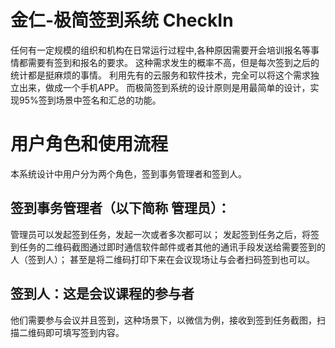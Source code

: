 # 金仁-极简签到系统 CheckIn 

任何有一定规模的组织和机构在日常运行过程中,各种原因需要开会培训报名等事情都需要有签到和报名的要求。
这种需求发生的概率不高，但是每次签到之后的统计都是挺麻烦的事情。
利用先有的云服务和软件技术，完全可以将这个需求独立出来，做成一个手机APP。
而极简签到系统的设计原则是用最简单的设计，实现95%签到场景中签名和汇总的功能。


# 用户角色和使用流程
本系统设计中用户分为两个角色，签到事务管理者和签到人。

## 签到事务管理者（以下简称 管理员）：
管理员可以发起签到任务，发起一次或者多次都可以；
发起签到任务之后，将签到任务的二维码截图通过即时通信软件邮件或者其他的通讯手段发送给需要签到的人（签到人）；
甚至是将二维码打印下来在会议现场让与会者扫码签到也可以。

## 签到人：这是会议课程的参与者
他们需要参与会议并且签到，这种场景下，以微信为例，接收到签到任务截图，扫描二维码即可填写签到内容。
